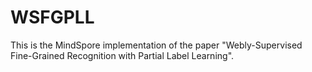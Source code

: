 # WSFGPLL

This is the MindSpore implementation of the paper "Webly-Supervised Fine-Grained Recognition with Partial Label Learning".

